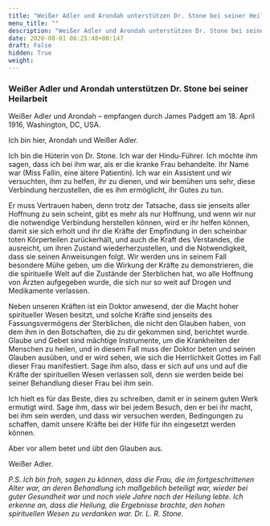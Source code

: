 ```yaml
---
title: "Weißer Adler und Arondah unterstützen Dr. Stone bei seiner Heilarbeit"
menu_title: ""
description: "Weißer Adler und Arondah unterstützen Dr. Stone bei seiner Heilarbeit"
date: 2020-08-01 06:25:48+00:147
draft: False
hidden: True
weight:
---
```

### Weißer Adler und Arondah unterstützen Dr. Stone bei seiner Heilarbeit

Weißer Adler und Arondah – empfangen durch James Padgett am 18. April 1916, Washington, DC, USA.

Ich bin hier, Arondah und Weißer Adler.

Ich bin die Hüterin von Dr. Stone. Ich war der Hindu-Führer. Ich möchte ihm sagen, dass ich bei ihm war, als er die kranke Frau behandelte. Ihr Name war (Miss Fallin, eine ältere Patientin). Ich war ein Assistent und wir versuchten, ihm zu helfen, ihr zu dienen, und wir bemühen uns sehr, diese Verbindung herzustellen, die es ihm ermöglicht, ihr Gutes zu tun.

Er muss Vertrauen haben, denn trotz der Tatsache, dass sie jenseits aller Hoffnung zu sein scheint, gibt es mehr als nur Hoffnung, und wenn wir nur die notwendige Verbindung herstellen können, wird er ihr helfen können, damit sie sich erholt und ihr die Kräfte der Empfindung in den scheinbar toten Körperteilen zurückerhält, und auch die Kraft des Verstandes, die ausreicht, um ihren Zustand wiederherzustellen, und die Notwendigkeit, dass sie seinen Anweisungen folgt. Wir werden uns in seinem Fall besondere Mühe geben, um die Wirkung der Kräfte zu demonstrieren, die die spirituelle Welt auf die Zustände der Sterblichen hat, wo alle Hoffnung von Ärzten aufgegeben wurde, die sich nur so weit auf Drogen und Medikamente verlassen.

Neben unseren Kräften ist ein Doktor anwesend, der die Macht hoher spiritueller Wesen besitzt, und solche Kräfte sind jenseits des Fassungsvermögens der Sterblichen, die nicht den Glauben haben, von dem ihm in den Botschaften, die zu dir gekommen sind, berichtet wurde. Glaube und Gebet sind mächtige Instrumente, um die Krankheiten der Menschen zu heilen, und in diesem Fall muss der Doktor beten und seinen Glauben ausüben, und er wird sehen, wie sich die Herrlichkeit Gottes im Fall dieser Frau manifestiert. Sage ihm also, dass er sich auf uns und auf die Kräfte der spirituellen Wesen verlassen soll, denn sie werden beide bei seiner Behandlung dieser Frau bei ihm sein.

Ich hielt es für das Beste, dies zu schreiben, damit er in seinem guten Werk ermutigt wird. Sage ihm, dass wir bei jedem Besuch, den er bei ihr macht, bei ihm sein werden, und dass wir versuchen werden, Bedingungen zu schaffen, damit unsere Kräfte bei der Hilfe für ihn eingesetzt werden können.

Aber vor allem betet und übt den Glauben aus.

Weißer Adler.

*P.S. Ich bin froh, sagen zu können, dass die Frau, die im fortgeschrittenen Alter war, an deren Behandlung ich maßgeblich beteiligt war, wieder bei guter Gesundheit war und noch viele Jahre nach der Heilung lebte. Ich erkenne an, dass die Heilung, die Ergebnisse brachte, den hohen spirituellen Wesen zu verdanken war. Dr. L. R. Stone.*
